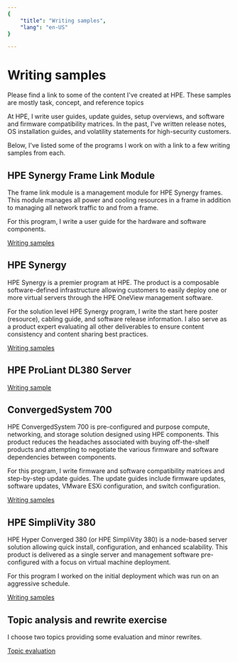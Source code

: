 ```yaml
---
{
    "title": "Writing samples",
    "lang": "en-US"
}

---
```


# Writing samples

Please find a link to some of the content I've created at HPE. These samples are mostly task, concept, and reference topics

At HPE, I write user guides, update guides, setup overviews, and software and firmware compatibility matrices. In the past, I've written release notes, OS installation guides, and volatility statements for high-security customers.

Below, I've listed some of the programs I work on with a link to a few writing samples from each.




## HPE Synergy Frame Link Module
The frame link module is a management module for HPE Synergy frames.  This module manages all power and cooling resources in a frame in addition to managing all network traffic to and from a frame.

For this program, I write a user guide for the hardware and software components.

[Writing samples](framelinkmodule.html)




## HPE Synergy

HPE Synergy is a premier program at HPE. The product is a composable software-defined infrastructure allowing customers to easily deploy one or more virtual servers through the HPE OneView management software.

For the solution level HPE Synergy program, I write the start here poster (resource), cabling guide, and software release information. I also serve as a product expert evaluating all other deliverables to ensure content consistency and content sharing best practices.

[Writing samples](synergy.html)



## HPE ProLiant DL380 Server



[Writing sample](HPEProLiantServers.html)




## ConvergedSystem 700

HPE ConvergedSystem 700 is pre-configured and purpose compute, networking, and storage solution designed using HPE components. This product reduces the headaches associated with buying off-the-shelf products and attempting to negotiate the various firmware and software dependencies between components.

For this program, I write firmware and software compatibility matrices and step-by-step update guides. The update guides include firmware updates, software updates, VMware ESXi configuration, and switch configuration.

[Writing samples](cs700.html)


## HPE SimpliVity 380

HPE Hyper Converged 380 (or HPE SimpliVity 380) is a node-based server solution allowing quick install, configuration, and enhanced scalability. This product is delivered as a single server and management software pre-configured with a focus on virtual machine deployment.

For this program I worked on the initial deployment which was run on an aggressive schedule.

[Writing samples](simplivity380.html)


## Topic analysis and rewrite exercise

I choose two topics providing some evaluation and minor rewrites. 

[Topic evaluation](topicevaluation.html)

